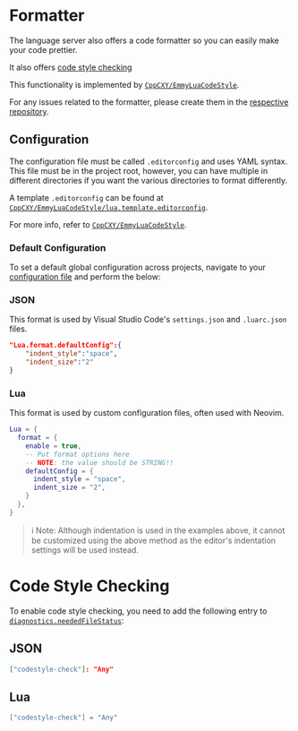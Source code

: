 # Formatter
The language server also offers a code formatter so you can easily make your code prettier.

It also offers [code style checking](#code-style-checking)

This functionality is implemented by [`CppCXY/EmmyLuaCodeStyle`](https://github.com/CppCXY/EmmyLuaCodeStyle).

For any issues related to the formatter, please create them in the [respective repository](https://github.com/CppCXY/EmmyLuaCodeStyle/issues).

## Configuration
The configuration file must be called `.editorconfig` and uses YAML syntax. This file must be in the project root, however, you can have multiple in different directories if you want the various directories to format differently.

A template `.editorconfig` can be found at [`CppCXY/EmmyLuaCodeStyle/lua.template.editorconfig`](https://github.com/CppCXY/EmmyLuaCodeStyle/blob/master/lua.template.editorconfig).

For more info, refer to [`CppCXY/EmmyLuaCodeStyle`](https://github.com/CppCXY/EmmyLuaCodeStyle).

### Default Configuration
To set a default global configuration across projects, navigate to your [configuration file](https://github.com/sumneko/lua-language-server/wiki/Configuration-File) and perform the below:

### JSON
This format is used by Visual Studio Code's `settings.json` and `.luarc.json` files.
```json
"Lua.format.defaultConfig":{
    "indent_style":"space",
    "indent_size":"2"
}
```

### Lua
This format is used by custom configuration files, often used with Neovim.
```lua
Lua = {
  format = {
    enable = true,
    -- Put format options here
    -- NOTE: the value should be STRING!!
    defaultConfig = {
      indent_style = "space",
      indent_size = "2",
    }
  },
}
```

> ℹ️ Note: Although indentation is used in the examples above, it cannot be customized using the above method as the editor's indentation settings will be used instead.


# Code Style Checking
To enable code style checking, you need to add the following entry to [`diagnostics.neededFileStatus`](https://github.com/sumneko/lua-language-server/wiki/Settings#diagnosticsneededfilestatus):

## JSON
```json
["codestyle-check"]: "Any"
```

## Lua
```lua
["codestyle-check"] = "Any"
```
